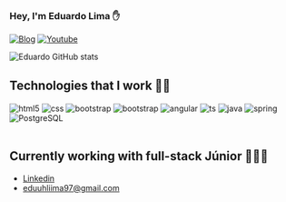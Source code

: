 ### Hey, I'm Eduardo Lima ✋

[![Blog](https://img.shields.io/website?label=EduardoLima&style=for-the-badge&url=https://linkedin.com/in/eduardolima97/)](https://linkedin.com/in/eduardolima97/)
[![Youtube](https://img.shields.io/badge/YouTube-FF0000?style=for-the-badge&logo=youtube&logoColor=white)](https://www.youtube.com/channel/UCv7pksKpDFUM2TuqMNWdFyQ)

![Eduardo GitHub stats](https://github-readme-stats.vercel.app/api?username=educord97&show_icons=true&theme=highcontrast&count_private=true)

## Technologies that I work 👨‍💻

<div style="display: inline_block">
  <img align="center" alt="html5" src="https://img.shields.io/badge/HTML5-E34F26?style=for-the-badge&logo=html5&logoColor=white" />
  <img align="center" alt="css" src="https://img.shields.io/badge/CSS3-1572B6?style=for-the-badge&logo=css3&logoColor=white" />
  <img align="center" alt="bootstrap" src="https://img.shields.io/badge/Bootstrap-563D7C?style=for-the-badge&logo=bootstrap&logoColor=white" />
  <img align="center" alt="bootstrap" src="https://img.shields.io/badge/Material--UI-0081CB?style=for-the-badge&logo=material-ui&logoColor=white" />
  <img align="center" alt="angular" src=https://img.shields.io/badge/Angular-DD0031?style=for-the-badge&logo=angular&logoColor=white" />
  <img align="center" alt="ts" src="https://img.shields.io/badge/TypeScript-007ACC?style=for-the-badge&logo=typescript&logoColor=white" />
  <img align="center" alt="java" src="https://img.shields.io/badge/Java-ED8B00?style=for-the-badge&logo=java&logoColor=white" />   
  <img align="center" alt="spring" src="https://img.shields.io/badge/Spring-6DB33F?style=for-the-badge&logo=spring&logoColor=white" />
  <img align="center" alt="PostgreSQL" src="https://img.shields.io/badge/PostgreSQL-316192?style=for-the-badge&logo=postgresql&logoColor=white" />
</div><br/>
                                                                            
## Currently working with full-stack Júnior 🧑🏼‍💻            
- [Linkedin](https://www.linkedin.com/in/eduardolima97/)<br/>
- eduuhliima97@gmail.com                                                                                                                                            
                                                                                                                                           
                                                                                                                                               
                                                                                                                                               
                                                                                                                                               
                                                                                                                                               

